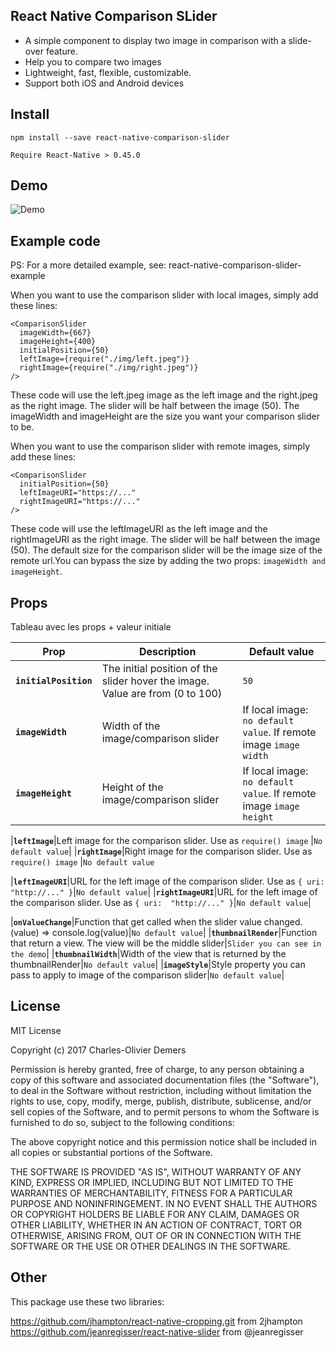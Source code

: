 ## React Native Comparison SLider
- A simple component to display two image in comparison with a slide-over feature.
- Help you to compare two images
- Lightweight, fast, flexible, customizable.
- Support both iOS and Android devices

## Install
```
npm install --save react-native-comparison-slider

Require React-Native > 0.45.0
```

## Demo
![Demo](https://dl.dropboxusercontent.com/content_link/7UBx3Eoc8BAxWqA1DhxMXrLDr2s8h06aIukC26FZBEYcuRxTdqDP6SWSNXy2jn8X/file?dl=0&duc_id=Fomo7JGidlWzMxdwLnzLWGErj1hEsovOT2PvyWb8S4ePsHQUyMwjv820PtaBqlCg&raw=1&size=2048x1536&size_mode=3)

## Example code
PS: For a more detailed example, see: react-native-comparison-slider-example

When you want to use the comparison slider with local images, simply add these lines: 
```
<ComparisonSlider 
  imageWidth={667}
  imageHeight={400}
  initialPosition={50}
  leftImage={require("./img/left.jpeg")}
  rightImage={require("./img/right.jpeg")} 
/> 
```

These code will use the left.jpeg image as the left image and the right.jpeg as the right image.
The slider will be half between the image (50).
The imageWidth and imageHeight are the size you want your comparison slider to be.

When you want to use the comparison slider with remote images, simply add these lines:
```
<ComparisonSlider 
  initialPosition={50}
  leftImageURI="https://..."
  rightImageURI="https://..."
/> 
```

These code will use the leftImageURI as the left image and the rightImageURI as the right image.
The slider will be half between the image (50).
The default size for the comparison slider will be the image size of the remote url.You can bypass the size by adding the two props: `imageWidth and imageHeight`.

## Props

Tableau avec les props + valeur initiale

| Prop | Description | Default value |
|---|---|---|
|**`initialPosition`**|The initial position of the slider hover the image. Value are from (0 to 100)|`50`|
|**`imageWidth`**|Width of the image/comparison slider|If local image: `no default value`. If remote image `image width`|
|**`imageHeight`**|Height of the image/comparison slider|If local image: `no default value`. If remote image `image height`|

|**`leftImage`**|Left image for the comparison slider. Use as `require() image` |`No default value`|
|**`rightImage`**|Right image for the comparison slider. Use as `require() image` |`No default value`

|**`leftImageURI`**|URL for the left image of the comparison slider. Use as `{ uri:  "http://..." }`|`No default value`|
|**`rightImageURI`**|URL for the left image of the comparison slider. Use as `{ uri:  "http://..." }`|`No default value`|

|**`onValueChange`**|Function that get called when the slider value changed. (value) => console.log(value)|`No default value`|
|**`thumbnailRender`**|Function that return a view. The view will be the middle slider|`Slider you can see in the demo`|
|**`thumbnailWidth`**|Width of the view that is returned by the thumbnailRender|`No default value`|
|**`imageStyle`**|Style property you can pass to apply to image of the comparison slider|`No default value`|

## License

MIT License

Copyright (c) 2017 Charles-Olivier Demers

Permission is hereby granted, free of charge, to any person obtaining a copy
of this software and associated documentation files (the "Software"), to deal
in the Software without restriction, including without limitation the rights
to use, copy, modify, merge, publish, distribute, sublicense, and/or sell
copies of the Software, and to permit persons to whom the Software is
furnished to do so, subject to the following conditions:

The above copyright notice and this permission notice shall be included in all
copies or substantial portions of the Software.

THE SOFTWARE IS PROVIDED "AS IS", WITHOUT WARRANTY OF ANY KIND, EXPRESS OR
IMPLIED, INCLUDING BUT NOT LIMITED TO THE WARRANTIES OF MERCHANTABILITY,
FITNESS FOR A PARTICULAR PURPOSE AND NONINFRINGEMENT. IN NO EVENT SHALL THE
AUTHORS OR COPYRIGHT HOLDERS BE LIABLE FOR ANY CLAIM, DAMAGES OR OTHER
LIABILITY, WHETHER IN AN ACTION OF CONTRACT, TORT OR OTHERWISE, ARISING FROM,
OUT OF OR IN CONNECTION WITH THE SOFTWARE OR THE USE OR OTHER DEALINGS IN THE
SOFTWARE.

## Other

This package use these two libraries:

https://github.com/jhampton/react-native-cropping.git from 2jhampton
https://github.com/jeanregisser/react-native-slider from @jeanregisser


